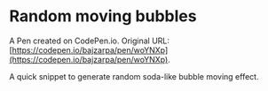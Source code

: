 # Random moving bubbles

A Pen created on CodePen.io. Original URL: [https://codepen.io/bajzarpa/pen/woYNXp](https://codepen.io/bajzarpa/pen/woYNXp).

A quick snippet to generate random soda-like bubble moving effect. 
